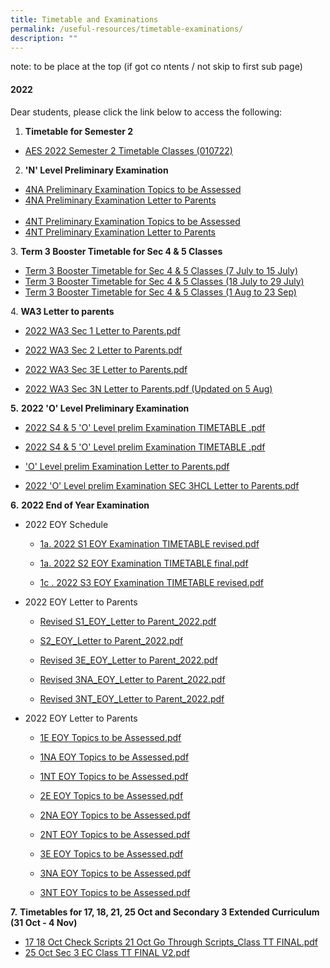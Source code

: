 ```yaml
---
title: Timetable and Examinations
permalink: /useful-resources/timetable-examinations/
description: ""
---
```

note: to be place at the top (if got co ntents / not skip to first sub page)

#### 2022


Dear students, please click the link below to access the following:  

1.  **Timetable for Semester 2**

*   [AES 2022 Semester 2 Timetable Classes (010722)](/files/AES%202022%20Semester%202%20Timetable%20Classes%20010722.pdf)
      
    

2.  **'N' Level Preliminary Examination**

*   [4NA Preliminary Examination Topics to be Assessed](/files/2022%20N%20Preliminary%20Examination%20Topics%20to%20be%20Assessed%20NA.pdf)  
*   [4NA Preliminary Examination Letter to Parents](/files/2022%20N%20Prelim_4NA_Letter%20to%20Parents.pdf)  <br><br>
*   [4NT Preliminary Examination Topics to be Assessed](/files/2022%20N%20Preliminary%20Examination%20Topics%20to%20be%20Assessed%20NT.pdf)
*   [4NT Preliminary Examination Letter to Parents](/files/2022%20N%20Prelim_4NT_Letter%20to%20Parents.pdf) 
      
    

3. **Term 3 Booster Timetable for Sec 4 & 5 Classes**  

*   [Term 3 Booster Timetable for Sec 4 & 5 Classes (7 July to 15 July)](/files/Booster_Sec%204%20%205%20Classes%20Version%201_7%20Jul%20-%2015%20Jul.pdf)
*   [Term 3 Booster Timetable for Sec 4 & 5 Classes (18 July to 29 July)](/files/Booster_Sec%204%20%205%20Classes%20Version%202_16%20Jul%20-%2029%20Jul.pdf)
*   [Term 3 Booster Timetable for Sec 4 & 5 Classes (1 Aug to 23 Sep)](/files/Booster_Sec%204%20%205%20Classes%20Version%203_1%20Aug%20-%2023%20Sep.pdf)

  

4. **WA3 Letter to parents**

*   [2022 WA3 Sec 1 Letter to Parents.pdf](/files/2022%20WA3%20Sec%201%20Letter%20to%20Parents.pdf) 
    
*   [2022 WA3 Sec 2 Letter to Parents.pdf](/files/2022%20WA3%20Sec%202%20Letter%20to%20Parents.pdf)
*   [2022 WA3 Sec 3E Letter to Parents.pdf](/files/2022%20WA3%20Sec%203E%20Letter%20to%20Parents.pdf)
    
*   [2022 WA3 Sec 3N Letter to Parents.pdf (Updated on 5 Aug)](/files/2022%20Sec%203NA%20%203NT%20WA%203%20Schedule-updated%205%20Aug.pdf)
    

**5.** **2022 'O' Level Preliminary Examination**  

*   [2022 S4 & 5 'O' Level prelim Examination TIMETABLE .pdf](/files/2022%20S45%20O%20prelim%20Examination%20TIMETABLE%20.pdf)
    
*   [2022 S4 & 5 'O' Level prelim Examination TIMETABLE .pdf](/files/2022%20O%20Preliminary%20Examination%20Topics%20to%20be%20Assessed.pdf)
    
*   ['O' Level prelim Examination Letter to Parents.pdf](/files/2022%20O%20Prelim%20Letter%20to%20Parents.pdf)
    
*   [2022 'O' Level prelim Examination SEC 3HCL Letter to Parents.pdf](/files/2022%20O%20Prelim%20SEC%203HCL%20Letter%20to%20Parents.pdf)
    

  

**6.** **2022 End of Year Examination**  

*   2022 EOY Schedule

	*   [1a. 2022 S1 EOY Examination TIMETABLE revised.pdf](/files/2022%20S1%20EOY%20Examination%20TIMETABLE%20revised.pdf)
    
	*   [1a. 2022 S2 EOY Examination TIMETABLE final.pdf](/files/2022%20S2%20EOY%20Examination%20TIMETABLE%20final.pdf)
	*   [1c . 2022 S3 EOY Examination TIMETABLE revised.pdf](https://assumptionenglish.moe.edu.sg/qql/slot/u753/Students/2022%20EOY/Revised%20(28092022)/1c%20.%202022%20S3%20EOY%20Examination%20TIMETABLE%20revised.pdf)  
    

*   2022 EOY Letter to Parents

	*   [Revised S1\_EOY\_Letter to Parent\_2022.pdf](https://assumptionenglish.moe.edu.sg/qql/slot/u753/Students/2022%20EOY/Revised%20(28092022)/Revised%20S1_EOY_Letter%20to%20Parent_2022.pdf)  
    
	*   [S2\_EOY\_Letter to Parent\_2022.pdf](https://assumptionenglish.moe.edu.sg/qql/slot/u753/Students/2022%20EOY/S2_EOY_Letter%20to%20Parent_2022.pdf)  
    
	*   [Revised 3E\_EOY\_Letter to Parent\_2022.pdf](https://assumptionenglish.moe.edu.sg/qql/slot/u753/Students/2022%20EOY/Revised%203E_EOY_Letter%20to%20Parent_2022.pdf)  
    
	*   [Revised 3NA\_EOY\_Letter to Parent\_2022.pdf](https://assumptionenglish.moe.edu.sg/qql/slot/u753/Students/2022%20EOY/Revised%20(28092022)/Revised%203NA_EOY_Letter%20to%20Parent_2022.pdf)  
    
	*   [Revised 3NT\_EOY\_Letter to Parent\_2022.pdf](https://assumptionenglish.moe.edu.sg/qql/slot/u753/Students/2022%20EOY/Revised%20(28092022)/Revised%203NT_EOY_Letter%20to%20Parent_2022.pdf)

*   2022 EOY Letter to Parents

	*   [1E EOY Topics to be Assessed.pdf](https://assumptionenglish.moe.edu.sg/qql/slot/u753/Students/2022%20EOY/Topics/1E%20EOY%20Topics%20to%20be%20Assessed.pdf)
	*   [1NA EOY Topics to be Assessed.pdf](https://assumptionenglish.moe.edu.sg/qql/slot/u753/Students/2022%20EOY/Topics/1NA%20EOY%20Topics%20to%20be%20Assessed.pdf)
	*   [1NT EOY Topics to be Assessed.pdf](https://assumptionenglish.moe.edu.sg/qql/slot/u753/Students/2022%20EOY/Topics/1NT%20EOY%20Topics%20to%20be%20Assessed.pdf)
	*   [2E EOY Topics to be Assessed.pdf](https://assumptionenglish.moe.edu.sg/qql/slot/u753/Students/2022%20EOY/Topics/2E%20EOY%20Topics%20to%20be%20Assessed.pdf)
	*   [2NA EOY Topics to be Assessed.pdf](https://assumptionenglish.moe.edu.sg/qql/slot/u753/Students/2022%20EOY/Topics/2NA%20EOY%20Topics%20to%20be%20Assessed.pdf)  
    
	*   [2NT EOY Topics to be Assessed.pdf](https://assumptionenglish.moe.edu.sg/qql/slot/u753/Students/2022%20EOY/Topics/2NT%20EOY%20Topics%20to%20be%20Assessed.pdf)
	*   [3E EOY Topics to be Assessed.pdf](https://assumptionenglish.moe.edu.sg/qql/slot/u753/Students/2022%20EOY/Topics/3E%20EOY%20Topics%20to%20be%20Assessed.pdf)
	*   [3NA EOY Topics to be Assessed.pdf](https://assumptionenglish.moe.edu.sg/qql/slot/u753/Students/2022%20EOY/Topics/3NA%20EOY%20Topics%20to%20be%20Assessed.pdf)
	*   [3NT EOY Topics to be Assessed.pdf](https://assumptionenglish.moe.edu.sg/qql/slot/u753/Students/2022%20EOY/Topics/3NT%20EOY%20Topics%20to%20be%20Assessed.pdf)  
      
    

**7.** **Timetables for 17, 18, 21, 25 Oct and Secondary 3 Extended Curriculum (31 Oct - 4 Nov)**

*   [17 18 Oct Check Scripts 21 Oct Go Through Scripts\_Class TT FINAL.pdf](https://assumptionenglish.moe.edu.sg/qql/slot/u753/Students/Timetable%202022/17%2018%20Oct%20Check%20Scripts%20%2021%20Oct%20Go%20Through%20Scripts_Class%20TT%20FINAL.pdf)
*   [25 Oct Sec 3 EC Class TT FINAL V2.pdf](https://assumptionenglish.moe.edu.sg/qql/slot/u753/Students/Timetable%202022/25%20Oct%20%20Sec%203%20EC%20Class%20TT%20FINAL%20V2.pdf)